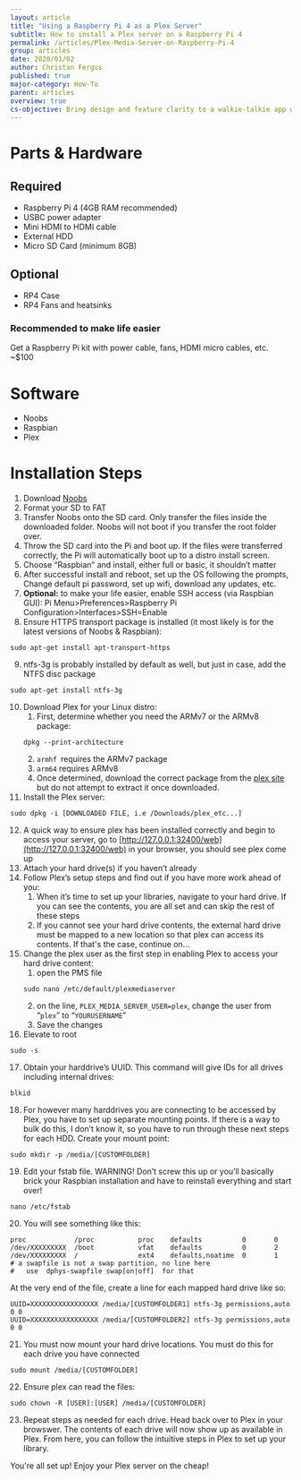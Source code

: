 ```yaml
---
layout: article
title: "Using a Raspberry Pi 4 as a Plex Server"
subtitle: How to install a Plex server on a Raspberry Pi 4
permalink: /articles/Plex-Media-Server-on-Raspberry-Pi-4
group: articles
date: 2020/01/02
author: Christan Fergus
published: true
major-category: How-To
parent: articles
overview: true
cs-objective: Bring design and feature clarity to a walkie-talkie app which addresses a user need.
---
```


# Parts & Hardware
## Required
*   Raspberry Pi 4 (4GB RAM recommended)
*   USBC power adapter
*   Mini HDMI to HDMI cable
*   External HDD
*   Micro SD Card (minimum 8GB)

## Optional
*   RP4 Case
*   RP4 Fans and heatsinks

### Recommended to make life easier
Get a Raspberry Pi kit with power cable, fans, HDMI micro cables, etc. ~$100

# Software
*   Noobs
*   Raspbian
*   Plex

# Installation Steps

1. Download [Noobs](https://www.raspberrypi.org/downloads/noobs/)
2. Format your SD to FAT
3. Transfer Noobs onto the SD card. Only transfer the files inside the downloaded folder. Noobs will not boot if you transfer the root folder over. 
4. Throw the SD card into the Pi and boot up. If the files were transferred correctly, the Pi will automatically boot up to a distro install screen. 
5. Choose “Raspbian” and install, either full or basic, it shouldn’t matter
6. After successful install and reboot, set up the OS following the prompts,
Change default pi password, set up wifi, download any updates, etc.
7. **Optional:** to make your life easier, enable SSH access (via Raspbian GUI):
Pi Menu>Preferences>Raspberry Pi Configuration>Interfaces>SSH=Enable
8. Ensure HTTPS transport package is installed (it most likely is for the latest versions of Noobs & Raspbian): 
```
sudo apt-get install apt-transport-https
```
9. ntfs-3g is probably installed by default as well, but just in case, add the NTFS disc package 
```
sudo apt-get install ntfs-3g 
```
10. Download Plex for your Linux distro:
    1. First, determine whether you need the ARMv7 or the ARMv8 package: 
    ```
    dpkg --print-architecture 
    ```
    2. `armhf `requires the ARMv7 package
    3. `arm64` requires ARMv8
    4. Once determined, download the correct package from the [plex site](https://www.plex.tv/media-server-downloads/) but do not attempt to extract it once downloaded.
11. Install the Plex server:
```
sudo dpkg -i [DOWNLOADED FILE, i.e /Downloads/plex_etc...] 
```
12. A quick way to ensure plex has been installed correctly and begin to access your server, go to [http://127.0.0.1:32400/web](http://127.0.0.1:32400/web) in your browser, you should see plex come up 
13. Attach your hard drive(s) if you haven’t already
14. Follow Plex’s setup steps and find out if you have more work ahead of you: 
    1. When it’s time to set up your libraries, navigate to your hard drive. If you can see the contents, you are all set and can skip the rest of these steps
    2. If you cannot see your hard drive contents, the external hard drive must be mapped to a new location so that plex can access its contents. If that's the case, continue on...
15. Change the plex user as the first step in enabling Plex to access your hard drive content: 
    1. open the PMS file
    ```
    sudo nano /etc/default/plexmediaserver 
    ```
    2. on the line, `PLEX_MEDIA_SERVER_USER=plex`, change the user from “`plex`” to “`YOURUSERNAME`” 
    3. Save the changes
16. Elevate to root
```
sudo -s
```
17. Obtain your harddrive’s UUID. This command will give IDs for all drives including internal drives:
```
blkid
```
18. For however many harddrives you are connecting to be accessed by Plex, you have to set up separate mounting points. If there is a way to bulk do this, I don’t know it, so you have to run through these next steps for each HDD. Create your mount point:
```
sudo mkdir -p /media/[CUSTOMFOLDER]
```
19. Edit your fstab file. WARNING! Don’t screw this up or you’ll basically brick your Raspbian installation and have to reinstall everything and start over! 
```
nano /etc/fstab
```
20. You will see something like this:
```
proc            /proc           proc    defaults          0       0
/dev/XXXXXXXXX  /boot           vfat    defaults          0       2
/dev/XXXXXXXXX  /               ext4    defaults,noatime  0       1
# a swapfile is not a swap partition, no line here
#   use  dphys-swapfile swap[on|off]  for that
```
At the very end of the file, create a line for each mapped hard drive like so:
```
UUID=XXXXXXXXXXXXXXXXX /media/[CUSTOMFOLDER1] ntfs-3g permissions,auto 0 0
UUID=XXXXXXXXXXXXXXXXX /media/[CUSTOMFOLDER2] ntfs-3g permissions,auto 0 0
```
21. You must now mount your hard drive locations. You must do this for each drive you have connected
```
sudo mount /media/[CUSTOMFOLDER]
```
22. Ensure plex can read the files: 
```
sudo chown -R [USER]:[USER] /media/[CUSTOMFOLDER]
```
23. Repeat steps as needed for each drive. Head back over to Plex in your browswer. The contents of each drive will now show up as available in Plex. From here, you can follow the intuitive steps in Plex to set up your library. 

You're all set up! Enjoy your Plex server on the cheap!